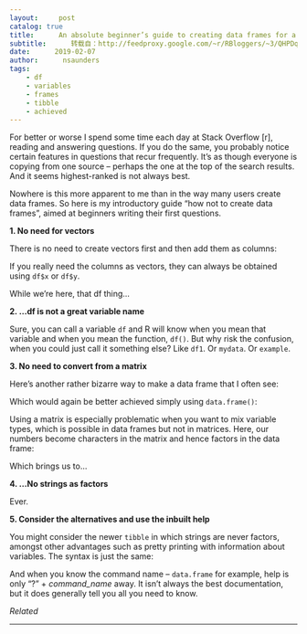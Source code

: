 ```yaml
---
layout:     post
catalog: true
title:      An absolute beginner’s guide to creating data frames for a Stack Overflow [r] question
subtitle:      转载自：http://feedproxy.google.com/~r/RBloggers/~3/QHPDqAVJYkw/
date:      2019-02-07
author:      nsaunders
tags:
    - df
    - variables
    - frames
    - tibble
    - achieved
---
```






For better or worse I spend some time each day at Stack Overflow [r], reading and answering questions. If you do the same, you probably notice certain features in questions that recur frequently. It’s as though everyone is copying from one source – perhaps the one at the top of the search results. And it seems highest-ranked is not always best.

Nowhere is this more apparent to me than in the way many users create data frames. So here is my introductory guide “how not to create data frames”, aimed at beginners writing their first questions.



**1. No need for vectors**

There is no need to create vectors first and then add them as columns:

If you really need the columns as vectors, they can always be obtained using `df$x` or `df$y`.

While we’re here, that df thing…

**2. …df is not a great variable name**

Sure, you can call a variable `df` and R will know when you mean that variable and when you mean the function, `df()`. But why risk the confusion, when you could just call it something else? Like `df1`. Or `mydata`. Or `example`.

**3. No need to convert from a matrix**

Here’s another rather bizarre way to make a data frame that I often see:

Which would again be better achieved simply using `data.frame()`:

Using a matrix is especially problematic when you want to mix variable types, which is possible in data frames but not in matrices. Here, our numbers become characters in the matrix and hence factors in the data frame:

Which brings us to…

**4. …No strings as factors**

Ever.

**5. Consider the alternatives and use the inbuilt help**

You might consider the newer `tibble` in which strings are never factors, amongst other advantages such as pretty printing with information about variables. The syntax is just the same:

And when you know the command name – `data.frame` for example, help is only “?” + *command_name* away. It isn’t always the best documentation, but it does generally tell you all you need to know.


*Related*








---
